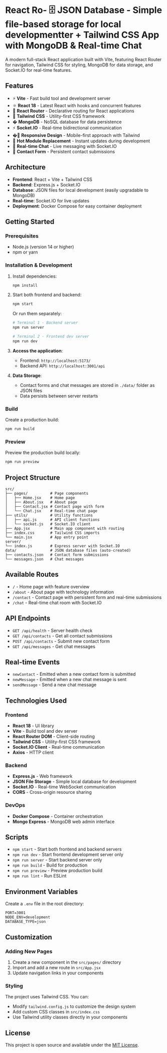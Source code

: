 # React Ro- 🗄️ **JSON Database** - Simple file-based storage for local developmentter + Tailwind CSS App with MongoDB & Real-time Chat

A modern full-stack React application built with Vite, featuring React Router for navigation, Tailwind CSS for styling, MongoDB for data storage, and Socket.IO for real-time features.

## Features

- ⚡ **Vite** - Fast build tool and development server
- ⚛️ **React 18** - Latest React with hooks and concurrent features
- 🚀 **React Router** - Declarative routing for React applications
- 🎨 **Tailwind CSS** - Utility-first CSS framework
- �️ **MongoDB** - NoSQL database for data persistence
- ⚡ **Socket.IO** - Real-time bidirectional communication
- �📱 **Responsive Design** - Mobile-first approach with Tailwind
- 🔄 **Hot Module Replacement** - Instant updates during development
- 💬 **Real-time Chat** - Live messaging with Socket.IO
- 📧 **Contact Form** - Persistent contact submissions

## Architecture

- **Frontend**: React + Vite + Tailwind CSS
- **Backend**: Express.js + Socket.IO
- **Database**: JSON files for local development (easily upgradable to MongoDB)
- **Real-time**: Socket.IO for live updates
- **Deployment**: Docker Compose for easy container deployment

## Getting Started

### Prerequisites

- Node.js (version 14 or higher)
- npm or yarn

### Installation & Development

1. Install dependencies:
   ```bash
   npm install
   ```

2. Start both frontend and backend:
   ```bash
   npm start
   ```

   Or run them separately:
   ```bash
   # Terminal 1 - Backend server
   npm run server

   # Terminal 2 - Frontend dev server
   npm run dev
   ```

3. **Access the application**:
   - Frontend: `http://localhost:5173/`
   - Backend API: `http://localhost:3001/api`

4. **Data Storage**:
   - Contact forms and chat messages are stored in `./data/` folder as JSON files
   - Data persists between server restarts

### Build

Create a production build:
```bash
npm run build
```

### Preview

Preview the production build locally:
```bash
npm run preview
```

## Project Structure

```
src/
├── pages/          # Page components
│   ├── Home.jsx    # Home page
│   ├── About.jsx   # About page
│   ├── Contact.jsx # Contact page with form
│   └── Chat.jsx    # Real-time chat page
├── utils/          # Utility functions
│   ├── api.js      # API client functions
│   └── socket.js   # Socket.IO client
├── App.jsx         # Main app component with routing
├── index.css       # Tailwind CSS imports
└── main.jsx        # App entry point
server/
└── index.js        # Express server with Socket.IO
data/               # JSON database files (auto-created)
├── contacts.json   # Contact form submissions
└── messages.json   # Chat messages
```

## Available Routes

- `/` - Home page with feature overview
- `/about` - About page with technology information  
- `/contact` - Contact page with persistent form and real-time submissions
- `/chat` - Real-time chat room with Socket.IO

## API Endpoints

- `GET /api/health` - Server health check
- `GET /api/contacts` - Get all contact submissions
- `POST /api/contacts` - Submit new contact form
- `GET /api/messages` - Get chat messages

## Real-time Events

- `newContact` - Emitted when a new contact form is submitted
- `newMessage` - Emitted when a new chat message is sent
- `sendMessage` - Send a new chat message

## Technologies Used

### Frontend
- **React 18** - UI library
- **Vite** - Build tool and dev server
- **React Router DOM** - Client-side routing
- **Tailwind CSS** - Utility-first CSS framework
- **Socket.IO Client** - Real-time communication
- **Axios** - HTTP client

### Backend
- **Express.js** - Web framework
- **JSON File Storage** - Simple local database for development
- **Socket.IO** - Real-time WebSocket communication
- **CORS** - Cross-origin resource sharing

### DevOps
- **Docker Compose** - Container orchestration
- **Mongo Express** - MongoDB web admin interface

## Scripts

- `npm start` - Start both frontend and backend servers
- `npm run dev` - Start frontend development server only
- `npm run server` - Start backend server only
- `npm run build` - Build for production
- `npm run preview` - Preview production build
- `npm run lint` - Run ESLint

## Environment Variables

Create a `.env` file in the root directory:

```env
PORT=3001
NODE_ENV=development
DATABASE_TYPE=json
```

## Customization

### Adding New Pages

1. Create a new component in the `src/pages/` directory
2. Import and add a new route in `src/App.jsx`
3. Update navigation links in your components

### Styling

The project uses Tailwind CSS. You can:
- Modify `tailwind.config.js` to customize the design system
- Add custom CSS classes in `src/index.css`
- Use Tailwind utility classes directly in your components

## License

This project is open source and available under the [MIT License](LICENSE).

